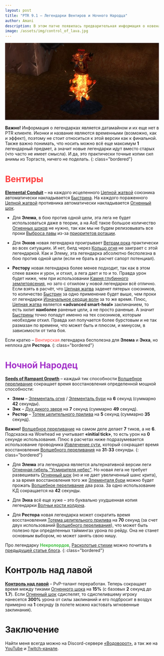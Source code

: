 ```yaml
---    
layout: post    
title: "PTR 9.1 – Легендарки Вентиров и Ночного Народца"    
author: Amani
description: В этом патче появилась предварительная информация о ковенанских легендарках Вентиров и Ночного Народца, а Элемы получили переработку PvP-таланта Контроль над лавой.
image: /assets/img/control_of_lava.jpg
---
```


<p align="center">
<img src="/assets/img/control_of_lava.jpg" > 
</p>

<!--more-->

**Важно!** Информация о легендарках является датамайном и их еще нет в PTR клиенте. Иконки и название являются временными (возможно, как и эффект), поэтому не стоит относиться к этой версии как к финальной. Также важно понимать, что носить можно всё еще максимум **1** легендарный предмет, а значит новые легендарки идут вместо старых (что часто не имеет смысла). И да, это практически точные копии сил анимы из Торгаста, ничего не поделать.
{: class="bordered"}

# <span style="color:#ff4040;font-size:1em;">Вентиры</span>

<a href="https://ptr.wowhead.com/spell=356250" target="blank" data-wh-icon-size="medium" >**Elemental Conduit**</a> – на каждого исцеленного [Цепной жатвой](https://ru.wowhead.com/spell=320674) союзника автоматически накладывается [Быстрина](https://ru.wowhead.com/spell=61295). На каждого пораженного [Цепной жатвой](https://ru.wowhead.com/spell=320674) противника автоматически накладывается [Огненный шок](https://ru.wowhead.com/spell=188389).

* Для **Элема**, в бою против одной цели, эта лега не будет использоваться даже в теории, а на АоЕ такое большое количество [Огненных шоков](https://ru.wowhead.com/spell=188389) не нужно, так как мы не будем релизовывать все проки [Выброса лавы](https://ru.wowhead.com/spell=51505) из-за [приоритетов ротации](https://stormkeeper.ru/ele/rotation.html).

* Для **Энхов** новая легендарка проигрывает [Ветрам рока](https://ru.wowhead.com/spell=335902) практически во всех ситуациях. И нет, билд через [Кольцо огня](https://ru.wowhead.com/spell=333974) не заиграет с этой легендаркой. Как и Элему, эта легендарка абсолютно бесполезна в бою против одной цели (если не брать в расчет сапорт потенциал).

* **Рестору** новая легендарка более менее подходит, так как в этом спеке важен и урон, и отхил, а лега дает и то и то. Правда урон будет ниже, чем при использовании [Камня глубинного землетрясения](https://ru.wowhead.com/spell=336739), но зато с отхилом у новой легендарки всё отлично. Если взять в расчёт, что [Цепная жатва](https://ru.wowhead.com/spell=320674) заденет пятерых союзников, то количество [Быстрин](https://ru.wowhead.com/spell=61295) за одно применение будет выше, чем проки от легендарки [Изначальное сердце волн](https://ru.wowhead.com/spell=335889/) за то же время. Плюс, [Цепная жатва](https://ru.wowhead.com/spell=320674) является **«advanced smart-heal»** заклинанием, то есть хилит **наиболее** раненые цели, а не просто раненые. А значит [Быстрины](https://ru.wowhead.com/spell=61295) точно попадут именно на тех союзников, которым необходим отхил. Правда хил получается более бурстовым и не так размазан по времени, что может быть и плюсом, и минусом, в зависимости от типа боя.

Если кратко – <span style="color:#ff4040;font-size:1em;">Вентирская</span> легендарка бесполезна для **Элема** и **Энха**, но неплоха для **Рестора**.
{: class="bordered"}

# <span style="color:#a330c9;font-size:1em;">Ночной Народец</span>

<a href="https://ptr.wowhead.com/spell=356218" target="blank" data-wh-icon-size="medium" >**Seeds of Rampant Growth**</a> – каждый тик способности [Волшебное переливание](https://ru.wowhead.com/spell=328923) сокращает время восстановления определенной мощной способности:
* **Элем** – [Элементаль огня](https://ru.wowhead.com/spell=198067/) / [Элементаль бури](https://ru.wowhead.com/spell=192249) на **6** секунд (суммарно **42** секунды).
* **Энх** – [Дух дикого зверя](https://ru.wowhead.com/spell=51533/) на **7** секунд (суммарно **49** секунд).
* **Рестор** – [Тотем целительного прилива](https://ru.wowhead.com/spell=108280/) на **5**  секунд (суммарно **35** секунд).

**Важно!** [Волшебное переливание](https://ru.wowhead.com/spell=328923) на самом деле делает **7** тиков, а не **6**. Подсказка на Wowhead не учитывает **«initial tick»**, то есть урон на **0** секунде использования. Плюс в расчетах ниже подразумевается использование проводника [Извлечение сути](https://ru.wowhead.com/spell=339183/), который сокращает время восстановления [Волшебного переливания](https://ru.wowhead.com/spell=328923) на **31**-**33** секунды.
{: class="bordered"}

* Для **Элема** эта легендарка является альтернативной версии леги [Огненная гибель "Усмирителя небес"](https://ru.wowhead.com/spell=336734/). Но новая лега не требует развешивать [Огненный шок](https://ru.wowhead.com/spell=188389) (но и не дает увеличенный шанс крита), а за время восстановления того же [Элементаля бури](https://ru.wowhead.com/spell=192249) можно будет прожать [Волшебное переливание](https://ru.wowhead.com/spell=328923) два раза. За одно использование КД сокращается на **42** секунды.

* Для **Энха** всё еще хуже – это буквально ухудшенная копия легендарки [Волчьи кости колдуна](https://ru.wowhead.com/spell=335897).

* Для **Рестора** новая легендарка может сократить время восстановления [Тотема целительного прилива](https://ru.wowhead.com/spell=108280/) на **70** секунд (за счет двух использований [Волшебного переливания](https://ru.wowhead.com/spell=328923)), что может быть полезно при определенных таймингах урона по рейду. Она не станет основным выбором, но может занять свою нишу.

Про легендарку <span style="color:#40bf40;font-size:1em;">**Некролордов**</span>, [Расколотые стихии](https://ptr.wowhead.com/spell=354647) можно почитать в [предыдущей статье блога](https://stormkeeper.ru/2021/05/05/ptr-pvp.html).
{: class="bordered"}

# Контроль над лавой

<a href="https://ptr.wowhead.com/spell=204393" target="blank" data-wh-icon-size="medium" >**Контроль над лавой**</a> – PvP-талант переработан. Теперь сокращает время между тиками [Огненного шока](https://ru.wowhead.com/spell=188389) на **15%** (с базовых **2** секунд до **1.7**). Если [Огненный шок](https://ru.wowhead.com/spell=188389) сдиспелят, то сдиспелившему игроку нанесется **300%** урона от силы заклинаний и его подбросит в воздух примерно на **1** секунду (в полете можно кастовать мгновенные заклинания).

# Заключение

Найти меня всегда можно на Discord-сервере [«Водоворот»](https://discord.gg/vodovorot), а так же на [YouTube](https://www.youtube.com/Amanizandalari) и [Twitch-канале](https://www.twitch.tv/amanizandalari).
